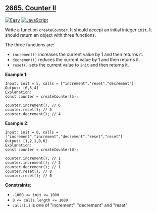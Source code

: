## [2665. Counter II](https://leetcode.com/problems/counter-ii/description/)

[![Easy](https://img.shields.io/badge/Easy-4eb247)](https://leetcode.com/problemset/?difficulty=EASY)
[![JavaScript](https://img.shields.io/badge/JavaScript-FF6700)](https://leetcode.com/studyplan/30-days-of-javascript/)

Write a function `createCounter`. It should accept an initial integer `init`. It should return an object with three functions.

The three functions are:

- `increment()` increases the current value by 1 and then returns it.
- `decrement()` reduces the current value by 1 and then returns it.
- `reset()` sets the current value to `init` and then returns it.

**Example 1**:

```
Input: init = 5, calls = ["increment","reset","decrement"]
Output: [6,5,4]
Explanation:
const counter = createCounter(5);

counter.increment(); // 6
counter.reset(); // 5
counter.decrement(); // 4
```

**Example 2**:

```
Input: init = 0, calls = ["increment","increment","decrement","reset","reset"]
Output: [1,2,1,0,0]
Explanation:
const counter = createCounter(0);

counter.increment(); // 1
counter.increment(); // 2
counter.decrement(); // 1
counter.reset(); // 0
counter.reset(); // 0
```

**Constraints**:

- `-1000 <= init <= 1000`
- `0 <= calls.length <= 1000`
- `calls[i]` is one of "increment", "decrement" and "reset"
